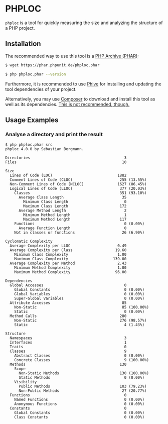 # PHPLOC

`phploc` is a tool for quickly measuring the size and analyzing the structure of a PHP project.

## Installation

The recommended way to use this tool is a [PHP Archive (PHAR)](https://php.net/phar):

```bash
$ wget https://phar.phpunit.de/phploc.phar

$ php phploc.phar --version
```

Furthermore, it is recommended to use [Phive](https://phar.io/) for installing and updating the tool dependencies of your project.

Alternatively, you may use [Composer](https://getcomposer.org/) to download and install this tool as well as its dependencies. [This is not recommended, though.](https://twitter.com/s_bergmann/status/999635212723212288)

## Usage Examples

### Analyse a directory and print the result

```
$ php phploc.phar src
phploc 4.0.0 by Sebastian Bergmann.

Directories                                          3
Files                                               10

Size
  Lines of Code (LOC)                             1882
  Comment Lines of Code (CLOC)                     255 (13.55%)
  Non-Comment Lines of Code (NCLOC)               1627 (86.45%)
  Logical Lines of Code (LLOC)                     377 (20.03%)
    Classes                                        351 (93.10%)
      Average Class Length                          35
        Minimum Class Length                         0
        Maximum Class Length                       172
      Average Method Length                          2
        Minimum Method Length                        1
        Maximum Method Length                      117
    Functions                                        0 (0.00%)
      Average Function Length                        0
    Not in classes or functions                     26 (6.90%)

Cyclomatic Complexity
  Average Complexity per LLOC                     0.49
  Average Complexity per Class                   19.60
    Minimum Class Complexity                      1.00
    Maximum Class Complexity                    139.00
  Average Complexity per Method                   2.43
    Minimum Method Complexity                     1.00
    Maximum Method Complexity                    96.00

Dependencies
  Global Accesses                                    0
    Global Constants                                 0 (0.00%)
    Global Variables                                 0 (0.00%)
    Super-Global Variables                           0 (0.00%)
  Attribute Accesses                                85
    Non-Static                                      85 (100.00%)
    Static                                           0 (0.00%)
  Method Calls                                     280
    Non-Static                                     276 (98.57%)
    Static                                           4 (1.43%)

Structure
  Namespaces                                         3
  Interfaces                                         1
  Traits                                             0
  Classes                                            9
    Abstract Classes                                 0 (0.00%)
    Concrete Classes                                 9 (100.00%)
  Methods                                          130
    Scope
      Non-Static Methods                           130 (100.00%)
      Static Methods                                 0 (0.00%)
    Visibility
      Public Methods                               103 (79.23%)
      Non-Public Methods                            27 (20.77%)
  Functions                                          0
    Named Functions                                  0 (0.00%)
    Anonymous Functions                              0 (0.00%)
  Constants                                          0
    Global Constants                                 0 (0.00%)
    Class Constants                                  0 (0.00%)
```
